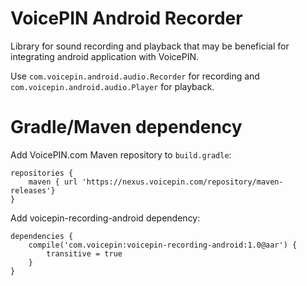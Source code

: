 VoicePIN Android Recorder
=========================

Library for sound recording and playback that may be beneficial for integrating android application with VoicePIN.

Use `com.voicepin.android.audio.Recorder` for recording and `com.voicepin.android.audio.Player` for playback.

Gradle/Maven dependency
=======================

Add VoicePIN.com Maven repository to `build.gradle`:

    repositories {
        maven { url 'https://nexus.voicepin.com/repository/maven-releases'}
    }
    
Add voicepin-recording-android dependency:

    dependencies {
        compile('com.voicepin:voicepin-recording-android:1.0@aar') {
            transitive = true
        }
    }